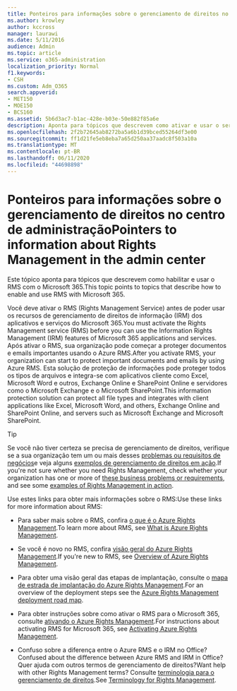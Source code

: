 ```yaml
---
title: Ponteiros para informações sobre o gerenciamento de direitos no centro de administração
ms.author: krowley
author: kccross
manager: laurawi
ms.date: 5/11/2016
audience: Admin
ms.topic: article
ms.service: o365-administration
localization_priority: Normal
f1.keywords:
- CSH
ms.custom: Adm_O365
search.appverid:
- MET150
- MOE150
- BCS160
ms.assetid: 5b6d3ac7-b1ac-428e-b03e-50e882f85a6e
description: Aponta para tópicos que descrevem como ativar e usar o serviço de gerenciamento de direitos com o Microsoft 365.
ms.openlocfilehash: 2f2b72645ab8272ba5a6b1d39bced55264df3e00
ms.sourcegitcommit: ff1d21fe5eb8eba7a65d250aa37aadc8f503a10a
ms.translationtype: MT
ms.contentlocale: pt-BR
ms.lasthandoff: 06/11/2020
ms.locfileid: "44698898"
---
```

# <a name="pointers-to-information-about-rights-management-in-the-admin-center"></a><span data-ttu-id="73e4d-103">Ponteiros para informações sobre o gerenciamento de direitos no centro de administração</span><span class="sxs-lookup"><span data-stu-id="73e4d-103">Pointers to information about Rights Management in the admin center</span></span>

<span data-ttu-id="73e4d-104">Este tópico aponta para tópicos que descrevem como habilitar e usar o RMS com o Microsoft 365.</span><span class="sxs-lookup"><span data-stu-id="73e4d-104">This topic points to topics that describe how to enable and use RMS with Microsoft 365.</span></span>
  
<span data-ttu-id="73e4d-105">Você deve ativar o RMS (Rights Management Service) antes de poder usar os recursos de gerenciamento de direitos de informação (IRM) dos aplicativos e serviços do Microsoft 365.</span><span class="sxs-lookup"><span data-stu-id="73e4d-105">You must activate the Rights Management service (RMS) before you can use the Information Rights Management (IRM) features of Microsoft 365 applications and services.</span></span> <span data-ttu-id="73e4d-106">Após ativar o RMS, sua organização pode começar a proteger documentos e emails importantes usando o Azure RMS.</span><span class="sxs-lookup"><span data-stu-id="73e4d-106">After you activate RMS, your organization can start to protect important documents and emails by using Azure RMS.</span></span> <span data-ttu-id="73e4d-107">Esta solução de proteção de informações pode proteger todos os tipos de arquivos e integra-se com aplicativos cliente como Excel, Microsoft Word e outros, Exchange Online e SharePoint Online e servidores como o Microsoft Exchange e o Microsoft SharePoint.</span><span class="sxs-lookup"><span data-stu-id="73e4d-107">This information protection solution can protect all file types and integrates with client applications like Excel, Microsoft Word, and others, Exchange Online and SharePoint Online, and servers such as Microsoft Exchange and Microsoft SharePoint.</span></span>
  
> [!TIP]
> <span data-ttu-id="73e4d-108">Se você não tiver certeza se precisa de gerenciamento de direitos, verifique se a sua organização tem um ou mais desses [problemas ou requisitos de negócios](https://docs.microsoft.com/rights-management/understand-explore/azure-rms-problems-it-solves)e veja alguns [exemplos de gerenciamento de direitos em ação](https://docs.microsoft.com/rights-management/understand-explore/what-admins-users-see).</span><span class="sxs-lookup"><span data-stu-id="73e4d-108">If you're not sure whether you need Rights Management, check whether your organization has one or more of [these business problems or requirements](https://docs.microsoft.com/rights-management/understand-explore/azure-rms-problems-it-solves), and see some [examples of Rights Management in action](https://docs.microsoft.com/rights-management/understand-explore/what-admins-users-see).</span></span> 
  
<span data-ttu-id="73e4d-109">Use estes links para obter mais informações sobre o RMS:</span><span class="sxs-lookup"><span data-stu-id="73e4d-109">Use these links for more information about RMS:</span></span>
  
- <span data-ttu-id="73e4d-110">Para saber mais sobre o RMS, confira [o que é o Azure Rights Management](https://docs.microsoft.com/rights-management/understand-explore/what-is-azure-rms).</span><span class="sxs-lookup"><span data-stu-id="73e4d-110">To learn more about RMS, see [What is Azure Rights Management](https://docs.microsoft.com/rights-management/understand-explore/what-is-azure-rms).</span></span>

- <span data-ttu-id="73e4d-111">Se você é novo no RMS, confira [visão geral do Azure Rights Management](https://docs.microsoft.com/rights-management/understand-explore/azure-rights-management).</span><span class="sxs-lookup"><span data-stu-id="73e4d-111">If you're new to RMS, see [Overview of Azure Rights Management](https://docs.microsoft.com/rights-management/understand-explore/azure-rights-management).</span></span>

- <span data-ttu-id="73e4d-112">Para obter uma visão geral das etapas de implantação, consulte o [mapa de estrada de implantação do Azure Rights Management](https://docs.microsoft.com/rights-management/plan-design/deployment-roadmap).</span><span class="sxs-lookup"><span data-stu-id="73e4d-112">For an overview of the deployment steps see the [Azure Rights Management deployment road map](https://docs.microsoft.com/rights-management/plan-design/deployment-roadmap).</span></span>

- <span data-ttu-id="73e4d-113">Para obter instruções sobre como ativar o RMS para o Microsoft 365, consulte [ativando o Azure Rights Management](https://technet.microsoft.com/library/jj658941.aspx).</span><span class="sxs-lookup"><span data-stu-id="73e4d-113">For instructions about activating RMS for Microsoft 365, see [Activating Azure Rights Management](https://technet.microsoft.com/library/jj658941.aspx).</span></span>

- <span data-ttu-id="73e4d-114">Confuso sobre a diferença entre o Azure RMS e o IRM no Office?</span><span class="sxs-lookup"><span data-stu-id="73e4d-114">Confused about the difference between Azure RMS and IRM in Office?</span></span> <span data-ttu-id="73e4d-115">Quer ajuda com outros termos de gerenciamento de direitos?</span><span class="sxs-lookup"><span data-stu-id="73e4d-115">Want help with other Rights Management terms?</span></span> <span data-ttu-id="73e4d-116">Consulte [terminologia para o gerenciamento de direitos](https://technet.microsoft.com/library/dn595132.aspx).</span><span class="sxs-lookup"><span data-stu-id="73e4d-116">See [Terminology for Rights Management](https://technet.microsoft.com/library/dn595132.aspx).</span></span>
